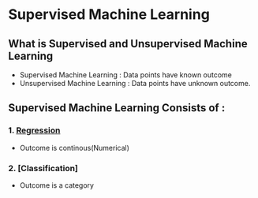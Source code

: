 # Supervised Machine Learning
## What is Supervised and Unsupervised Machine Learning

 - Supervised Machine Learning : Data points have known outcome
 - Unsupervised  Machine Learning : Data points have unknown outcome.

 ## Supervised Machine Learning Consists of :
 
 ### 1. [Regression](https://github.com/kudoabhijeet/Machine-Learning/tree/master/supervisedlearning/Regression)
 - Outcome is continous(Numerical)
 
 ### 2. [Classification]
 - Outcome is a category
 
